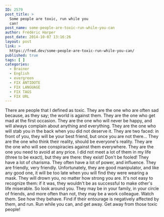```yaml
---
ID: 2579
post_title: >
  Some people are toxic, run while you
  can!
post_name: some-people-are-toxic-run-while-you-can
author: Frédéric Harper
post_date: 2014-10-07 13:16:26
layout: post
link: >
  https://fred.dev/some-people-are-toxic-run-while-you-can/
published: true
tags: [ ]
categories:
  - Brainer
  - English
  - evergreen
  - FIX ANTIDOTE
  - FIX LANGUAGE
  - FIX TAGS
  - FIX URL
---
```

There are people that I defined as toxic. They are the one who are often sad because, as they say; the world is against them. They are the one who get mad at the first occasion. They are the one who will never be happy, and will always complain about anything and everything. They are the one who will stab you in the back when you did not deserve it. They are two faced: in front of you, they will be your best friend, but once you are not there... They are the one who think their reality, should be everyone's reality. They are the one who will see conspiracies against them everywhere. They are the one you need to avoid at any price. I did not meet a lot of them in my life (three to be exact), but they are there: they exist! Don't be fooled! They have a lot of charisma. They often have a lot of power, and influence. They are friendly, very friendly. Unfortunately, they are good manipulator, and like any good one, it will be too late when you will find they were wearing a mask. They will drown you, no matter how strong you are. It's not easy to recognize them: if it was, they wouldn't be as successful to make other's life miserable. So look around you. They may be in your family, in your circle of friends, and more often than not, they may be a work colleague. Watch them. See how they behave. Find if their entourage is negatively affected by them, and run. Run while you can, and get away. Get away from those toxic people!